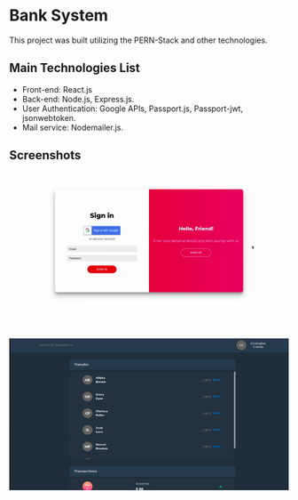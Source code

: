 # Bank System

This project was built utilizing the PERN-Stack and other technologies.

## Main Technologies List

- Front-end: React.js
- Back-end: Node.js, Express.js.
- User Authentication: Google APIs, Passport.js, Passport-jwt, jsonwebtoken.
- Mail service: Nodemailer.js.

## Screenshots

![Registration page GIF](screenshots/registration-page-gif.gif)

![Bank System page](screenshots/bank-system-pagescreenshot.png)
